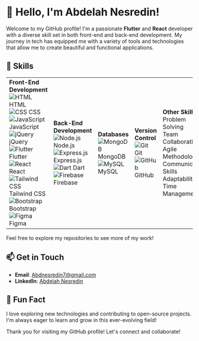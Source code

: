 # 👋 Hello, I'm Abdelah Nesredin!

Welcome to my GitHub profile! I'm a passionate **Flutter** and **React** developer with a diverse skill set in both front-end and back-end development. My journey in tech has equipped me with a variety of tools and technologies that allow me to create beautiful and functional applications.

## 🌟 Skills

<table>
  <tr>
    <td>
      <strong>Front-End Development</strong><br>
      <img src="https://img.shields.io/badge/HTML-E34F26?style=flat&logo=html5&logoColor=white" alt="HTML"/> HTML<br>
      <img src="https://img.shields.io/badge/CSS-1572B6?style=flat&logo=css3&logoColor=white" alt="CSS"/> CSS<br>
      <img src="https://img.shields.io/badge/JavaScript-F7DF1E?style=flat&logo=javascript&logoColor=black" alt="JavaScript"/> JavaScript<br>
      <img src="https://img.shields.io/badge/jQuery-0769AD?style=flat&logo=jquery&logoColor=white" alt="jQuery"/> jQuery<br>
      <img src="https://img.shields.io/badge/Flutter-02569B?style=flat&logo=flutter&logoColor=white" alt="Flutter"/> Flutter<br>
      <img src="https://img.shields.io/badge/React-61DAFB?style=flat&logo=react&logoColor=black" alt="React"/> React<br>
      <img src="https://img.shields.io/badge/Tailwind%20CSS-06B6D4?style=flat&logo=tailwind-css&logoColor=white" alt="Tailwind CSS"/> Tailwind CSS<br>
      <img src="https://img.shields.io/badge/Bootstrap-7952B3?style=flat&logo=bootstrap&logoColor=white" alt="Bootstrap"/> Bootstrap<br>
      <img src="https://img.shields.io/badge/Figma-F24E1E?style=flat&logo=figma&logoColor=white" alt="Figma"/> Figma
    </td>
    <td>
      <strong>Back-End Development</strong><br>
      <img src="https://img.shields.io/badge/Node.js-339933?style=flat&logo=node.js&logoColor=white" alt="Node.js"/> Node.js<br>
      <img src="https://img.shields.io/badge/Express.js-404D59?style=flat&logo=express&logoColor=white" alt="Express.js"/> Express.js<br>
      <img src="https://img.shields.io/badge/Dart-0175C2?style=flat&logo=dart&logoColor=white" alt="Dart"/> Dart<br>
      <img src="https://img.shields.io/badge/Firebase-FFCA28?style=flat&logo=firebase&logoColor=black" alt="Firebase"/> Firebase
    </td>
    <td>
      <strong>Databases</strong><br>
      <img src="https://img.shields.io/badge/MongoDB-47A248?style=flat&logo=mongodb&logoColor=white" alt="MongoDB"/> MongoDB<br>
      <img src="https://img.shields.io/badge/MySQL-00758F?style=flat&logo=mysql&logoColor=white" alt="MySQL"/> MySQL
    </td>
    <td>
      <strong>Version Control</strong><br>
      <img src="https://img.shields.io/badge/Git-F05032?style=flat&logo=git&logoColor=white" alt="Git"/> Git<br>
      <img src="https://img.shields.io/badge/GitHub-181717?style=flat&logo=github&logoColor=white" alt="GitHub"/> GitHub
    </td>
    <td>
      <strong>Other Skills</strong><br>
      Problem Solving<br>
      Team Collaboration<br>
      Agile Methodologies<br>
      Communication Skills<br>
      Adaptability<br>
      Time Management
    </td>
  </tr>
</table>

Feel free to explore my repositories to see more of my work!

## 📫 Get in Touch

- **Email**: [Abdnesredin7@gmail.com](mailto:abdnesredin7@gmail.com)
- **LinkedIn**: [Abdelah Nesredin](https://www.linkedin.com/in/abdelah-nesredin-a6058b318)

## 🌈 Fun Fact

I love exploring new technologies and contributing to open-source projects. I'm always eager to learn and grow in this ever-evolving field!

Thank you for visiting my GitHub profile! Let's connect and collaborate!
